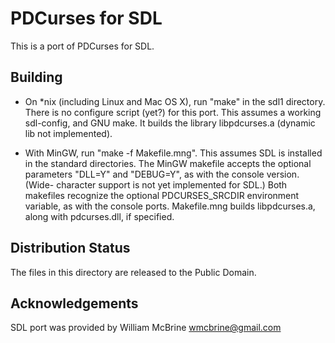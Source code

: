 PDCurses for SDL
================

This is a port of PDCurses for SDL.


Building
--------

- On *nix (including Linux and Mac OS X), run "make" in the sdl1
  directory. There is no configure script (yet?) for this port. This
  assumes a working sdl-config, and GNU make. It builds the library 
  libpdcurses.a (dynamic lib not implemented).

- With MinGW, run "make -f Makefile.mng". This assumes SDL is installed
  in the standard directories. The MinGW makefile accepts the optional
  parameters "DLL=Y" and "DEBUG=Y", as with the console version. (Wide-
  character support is not yet implemented for SDL.) Both makefiles
  recognize the optional PDCURSES_SRCDIR environment variable, as with
  the console ports. Makefile.mng builds libpdcurses.a, along with 
  pdcurses.dll, if specified.


Distribution Status
-------------------

The files in this directory are released to the Public Domain.


Acknowledgements
----------------

SDL port was provided by William McBrine <wmcbrine@gmail.com>

